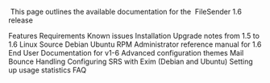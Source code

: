  This page outlines the available documentation for the  FileSender 1.6 release



Features
Requirements
Known issues
Installation
Upgrade notes from 1.5 to 1.6
Linux Source
Debian Ubuntu
RPM
Administrator reference manual for 1.6
End User Documentation for v1-6
Advanced configuration themes
Mail Bounce Handling
Configuring SRS with Exim (Debian and Ubuntu)
Setting up usage statistics
FAQ
